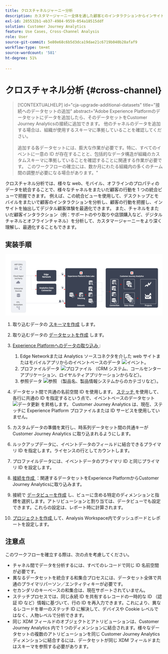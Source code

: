 ```yaml
---
title: クロスチャネルジャーニー分析
description: カスタマージャーニー全体を通した顧客とのインタラクションからインサイトを分析および抽出します。
exl-id: 285532b1-eb37-4984-9559-054a18515ddf
solution: Customer Journey Analytics
feature: Use Cases, Cross-Channel Analysis
role: User
source-git-commit: 5e80e68c6b5d3dca19dae21c6719b040b28afaf9
workflow-type: tm+mt
source-wordcount: '581'
ht-degree: 51%

---
```


# クロスチャネル分析 {#cross-channel}

<!-- markdownlint-disable MD034 -->

>[!CONTEXTUALHELP]
>id="cja-upgrade-additional-datasets"
>title="接続へのデータセットの追加"
>abstract="Adobe Experience Platformのデータセットにデータを追加したら、そのデータセットをCustomer Journey Analyticsの接続に追加できます。 他のチャネルのデータを追加する場合は、組織が使用するスキーマに準拠していることを確認してください。<br><br> 追加する各データセットには、膨大な作業が必要です。特に、すべてのイベントに一意の ID が存在することと、包括的なデータ構造が組織のカスタムスキーマに準拠していることを確認することに関連する作業が必要です。 このワークフローの確立には、数か月にわたる組織内の多くのチーム間の調整が必要になる場合があります。"

<!-- markdownlint-enable MD034 -->

クロスチャネル分析では、様々な web、モバイル、オフラインのプロパティのデータを統合することで、様々なチャネルをまたいだ顧客の行動を 1 つの統合ビューで把握できます。 例えば、この統合ビューを使用して、デスクトップとモバイルをまたいで顧客のインタラクションを分析し、顧客の行動を把握し、インサイトを抽出してデジタル顧客体験を最適化できます。 また、チャネルをまたいだ顧客インタラクション（例：サポートのやり取りや店頭購入など、デジタルチャネルとオフラインチャネル）を分析して、カスタマージャーニーをより深く理解し、最適化することもできます。

## 実装手順

![ この節で説明する実装ステップのフロー。](../assets/cca-architecture.png)

1. 取り込むデータの [スキーマを作成](https://experienceleague.adobe.com/docs/experience-platform/xdm/tutorials/create-schema-ui.html?lang=ja) します。
1. 取り込むデータの [データセットを作成](https://experienceleague.adobe.com/docs/platform-learn/tutorials/data-ingestion/create-datasets-and-ingest-data.html?lang=ja) します。
1. [Experience Platformへのデータの取り込み ](https://experienceleague.adobe.com/docs/platform-learn/tutorials/data-ingestion/understanding-data-ingestion.html?lang=ja):
   1. Edge Networkまたは Analytics ソースコネクタを介した web サイトまたはモバイルアプリからのイベントベースのデータ ![ イベント ](https://spectrum.adobe.com/static/icons/workflow_18/Smock_Events_18_N.svg)。
   2. プロファイルデータ ![ プロファイル ](https://spectrum.adobe.com/static/icons/workflow_18/Smock_User_18_N.svg) （CRM システム、コールセンターアプリケーション、ロイヤルティアプリケーションからなど）。
   3. 参照データ ![ 参照 ](https://spectrum.adobe.com/static/icons/workflow_18/Smock_Search_18_N.svg) （製品名、製品情報システムからのカテゴリなど）。

1. データセット間で共通の名前空間 ID を使用します。 [ ステッチ ](../../stitching/overview.md) を使用して、各行に共通の ID を指定するという点で、イベントベースのデータセット ![ データ更新 ](https://spectrum.adobe.com/static/icons/workflow_18/Smock_DataRefresh_18_N.svg) を昇格します。 Customer Journey Analytics は、現在、ステッチに Experience Platform プロファイルまたは ID サービスを使用していません。
1. カスタムデータの準備を実行し、時系列データセット間の共通キーが Customer Journey Analytics に取り込まれるようにします。
1. ルックアップデータに、イベントデータのフィールドに結合できるプライマリ ID を指定します。ライセンスの行としてカウントします。
1. プロファイルデータには、イベントデータのプライマリ ID と同じプライマリ ID を設定します。
1. [ 接続を作成 ](../../connections/overview.md)：関連するデータセットをExperience PlatformからCustomer Journey Analyticsに取り込みます。
1. 接続で [データビューを作成](/help/data-views/create-dataview.md) し、ビューに含める特定のディメンションと指標を選択します。アトリビューションと割り当ては、データビューでも設定できます。これらの設定は、レポート時に計算されます。
1. [ プロジェクトを作成 ](/help/analysis-workspace/home.md) して、Analysis Workspace内でダッシュボードとレポートを設定します。

## 注意点

このワークフローを確立する際は、次の点を考慮してください。

* チャネル間でデータを分析するには、すべてのレコードで同じ ID 名前空間が必要です。
* 異なるデータセットを統合する和集合プロセスには、データセット全体で共通のプライマリパーソン／エンティティキーが必要です。
* セカンダリのキーベースの和集合は、現在サポートされていません。
* ステッチプロセスでは、同じ永続 ID を共有するレコードの一時的な ID （認証 ID など）情報に基づいて、行の ID を再入力できます。これにより、異なるレコードを単一のステッチ ID に解決して、デバイスや Cookie レベルではなく、人物レベルで分析できます。
* 同じ XDM フィールドのオブジェクトとアトリビューションは、Customer Journey Analytics 内で 1 つのディメンションに結合されます。様々なデータセットの複数のアトリビューションを同じ Customer Journey Analytics ディメンションに結合するには、データセットが同じ XDM フィールドまたはスキーマを参照する必要があります。

